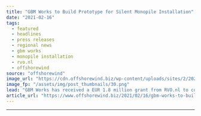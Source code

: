 ```yaml
---
title: "GBM Works to Build Prototype for Silent Monopile Installation"
date: "2021-02-16"
tags: 
  - featured
  - headlines
  - press releases
  - regional news
  - gbm works
  - monopile installation
  - rvo.nl
  - offshorewind
source: "offshorewind"
image_url: "https://cdn.offshorewind.biz/wp-content/uploads/sites/2/2021/02/16150004/GBM-Works-to-Build-Prototype-for-Silent-Monopile-Installation.png"
image_fp: "/assets/img/post_thumbnails/30.png"
lead: "GBM Works has received a EUR 1.8 million grant from RVO.nl to construct a"
article_url: "https://www.offshorewind.biz/2021/02/16/gbm-works-to-build-prototype-for-silent-monopile-installation/"
---
```


---
